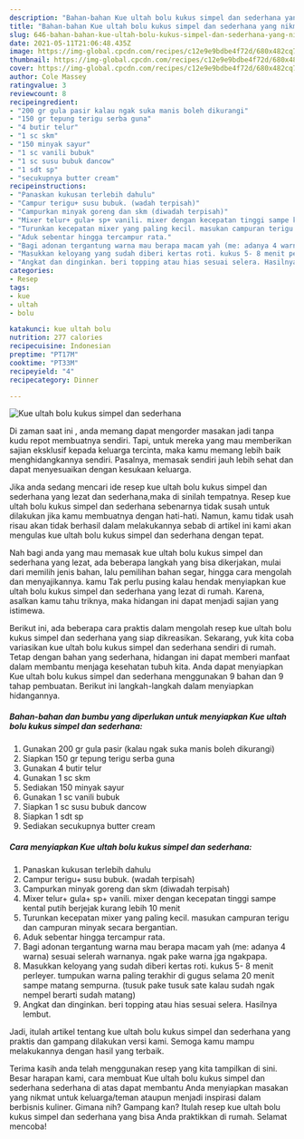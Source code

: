 ```yaml
---
description: "Bahan-bahan Kue ultah bolu kukus simpel dan sederhana yang nikmat Untuk Jualan"
title: "Bahan-bahan Kue ultah bolu kukus simpel dan sederhana yang nikmat Untuk Jualan"
slug: 646-bahan-bahan-kue-ultah-bolu-kukus-simpel-dan-sederhana-yang-nikmat-untuk-jualan
date: 2021-05-11T21:06:48.435Z
image: https://img-global.cpcdn.com/recipes/c12e9e9bdbe4f72d/680x482cq70/kue-ultah-bolu-kukus-simpel-dan-sederhana-foto-resep-utama.jpg
thumbnail: https://img-global.cpcdn.com/recipes/c12e9e9bdbe4f72d/680x482cq70/kue-ultah-bolu-kukus-simpel-dan-sederhana-foto-resep-utama.jpg
cover: https://img-global.cpcdn.com/recipes/c12e9e9bdbe4f72d/680x482cq70/kue-ultah-bolu-kukus-simpel-dan-sederhana-foto-resep-utama.jpg
author: Cole Massey
ratingvalue: 3
reviewcount: 8
recipeingredient:
- "200 gr gula pasir kalau ngak suka manis boleh dikurangi"
- "150 gr tepung terigu serba guna"
- "4 butir telur"
- "1 sc skm"
- "150 minyak sayur"
- "1 sc vanili bubuk"
- "1 sc susu bubuk dancow"
- "1 sdt sp"
- "secukupnya butter cream"
recipeinstructions:
- "Panaskan kukusan terlebih dahulu"
- "Campur terigu+ susu bubuk. (wadah terpisah)"
- "Campurkan minyak goreng dan skm (diwadah terpisah)"
- "Mixer telur+ gula+ sp+ vanili. mixer dengan kecepatan tinggi sampe kental putih berjejak kurang lebih 10 menit"
- "Turunkan kecepatan mixer yang paling kecil. masukan campuran terigu dan campuran minyak secara bergantian."
- "Aduk sebentar hingga tercampur rata."
- "Bagi adonan tergantung warna mau berapa macam yah (me: adanya 4 warna) sesuai selerah warnanya. ngak pake warna jga ngakpapa."
- "Masukkan keloyang yang sudah diberi kertas roti. kukus 5- 8 menit perleyer. tumpukan warna paling terakhir di gugus selama 20 menit sampe matang sempurna. (tusuk pake tusuk sate kalau sudah ngak nempel berarti sudah matang)"
- "Angkat dan dinginkan. beri topping atau hias sesuai selera. Hasilnya lembut."
categories:
- Resep
tags:
- kue
- ultah
- bolu

katakunci: kue ultah bolu 
nutrition: 277 calories
recipecuisine: Indonesian
preptime: "PT17M"
cooktime: "PT33M"
recipeyield: "4"
recipecategory: Dinner

---
```



![Kue ultah bolu kukus simpel dan sederhana](https://img-global.cpcdn.com/recipes/c12e9e9bdbe4f72d/680x482cq70/kue-ultah-bolu-kukus-simpel-dan-sederhana-foto-resep-utama.jpg)

Di zaman  saat ini , anda memang dapat mengorder masakan jadi tanpa kudu repot membuatnya sendiri. Tapi, untuk mereka yang mau memberikan sajian eksklusif kepada keluarga tercinta, maka kamu memang lebih baik menghidangkannya sendiri. Pasalnya, memasak sendiri jauh lebih sehat dan dapat menyesuaikan dengan kesukaan keluarga.

Jika anda sedang mencari ide resep kue ultah bolu kukus simpel dan sederhana yang lezat dan sederhana,maka di sinilah tempatnya. Resep kue ultah bolu kukus simpel dan sederhana  sebenarnya tidak susah untuk dilakukan jika kamu membuatnya dengan hati-hati. Namun, kamu tidak usah risau akan tidak berhasil dalam melakukannya 
sebab di artikel ini kami akan mengulas kue ultah bolu kukus simpel dan sederhana dengan tepat.  



Nah bagi anda yang mau memasak kue ultah bolu kukus simpel dan sederhana yang lezat, ada beberapa langkah yang bisa dikerjakan, mulai dari memilih jenis bahan, lalu pemilihan bahan segar, hingga cara mengolah dan menyajikannya. kamu Tak perlu pusing kalau hendak menyiapkan kue ultah bolu kukus simpel dan sederhana yang lezat di rumah. Karena, asalkan kamu  tahu triknya, maka hidangan ini dapat menjadi sajian yang istimewa.

Berikut ini, ada beberapa cara praktis  dalam mengolah resep kue ultah bolu kukus simpel dan sederhana yang siap dikreasikan. Sekarang, yuk kita coba variasikan kue ultah bolu kukus simpel dan sederhana sendiri di rumah. Tetap dengan bahan yang sederhana, hidangan ini dapat memberi manfaat dalam membantu menjaga kesehatan tubuh kita. Anda dapat menyiapkan Kue ultah bolu kukus simpel dan sederhana menggunakan 9 bahan dan 9 tahap pembuatan. Berikut ini langkah-langkah dalam menyiapkan hidangannya.

<!--inarticleads1-->

##### Bahan-bahan dan bumbu yang diperlukan untuk menyiapkan Kue ultah bolu kukus simpel dan sederhana:

1. Gunakan 200 gr gula pasir (kalau ngak suka manis boleh dikurangi)
1. Siapkan 150 gr tepung terigu serba guna
1. Gunakan 4 butir telur
1. Gunakan 1 sc skm
1. Sediakan 150 minyak sayur
1. Gunakan 1 sc vanili bubuk
1. Siapkan 1 sc susu bubuk dancow
1. Siapkan 1 sdt sp
1. Sediakan secukupnya butter cream




<!--inarticleads2-->

##### Cara menyiapkan Kue ultah bolu kukus simpel dan sederhana:

1. Panaskan kukusan terlebih dahulu
1. Campur terigu+ susu bubuk. (wadah terpisah)
1. Campurkan minyak goreng dan skm (diwadah terpisah)
1. Mixer telur+ gula+ sp+ vanili. mixer dengan kecepatan tinggi sampe kental putih berjejak kurang lebih 10 menit
1. Turunkan kecepatan mixer yang paling kecil. masukan campuran terigu dan campuran minyak secara bergantian.
1. Aduk sebentar hingga tercampur rata.
1. Bagi adonan tergantung warna mau berapa macam yah (me: adanya 4 warna) sesuai selerah warnanya. ngak pake warna jga ngakpapa.
1. Masukkan keloyang yang sudah diberi kertas roti. kukus 5- 8 menit perleyer. tumpukan warna paling terakhir di gugus selama 20 menit sampe matang sempurna. (tusuk pake tusuk sate kalau sudah ngak nempel berarti sudah matang)
1. Angkat dan dinginkan. beri topping atau hias sesuai selera. Hasilnya lembut.




Jadi, itulah artikel tentang  kue ultah bolu kukus simpel dan sederhana  yang praktis dan gampang dilakukan versi kami. Semoga kamu mampu melakukannya dengan hasil yang terbaik. 

Terima kasih anda telah menggunakan resep yang kita tampilkan di sini. Besar harapan kami, cara membuat  Kue ultah bolu kukus simpel dan sederhana sederhana di atas dapat membantu Anda menyiapkan masakan yang nikmat untuk keluarga/teman ataupun menjadi inspirasi dalam berbisnis kuliner. Gimana nih? Gampang kan? Itulah resep kue ultah bolu kukus simpel dan sederhana yang bisa Anda praktikkan di rumah. Selamat mencoba!

